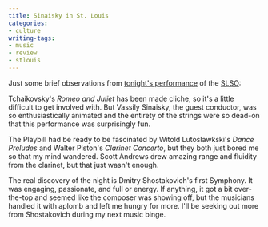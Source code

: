 ```yaml
---
title: Sinaisky in St. Louis
categories:
- culture
writing-tags:
- music
- review
- stlouis
---
```


Just some brief observations from [tonight's performance][1] of the [SLSO][2]:

Tchaikovsky's _Romeo and Juliet_ has been made cliche, so it's a little difficult to get involved with.  But Vassily Sinaisky, the guest conductor, was so enthusiastically animated and the entirety of the strings were so dead-on that this performance was surprisingly fun.

The Playbill had be ready to be fascinated by Witold Lutoslawkski's _Dance Preludes_ and Walter Piston's _Clarinet Concerto_, but they both just bored me so that my mind wandered.  Scott Andrews drew amazing range and fluidity from the clarinet, but that just wasn't enough.

The real discovery of the night is Dmitry Shostakovich's first Symphony.  It was engaging, passionate, and full or energy.  If anything, it got a bit over-the-top and seemed like the composer was showing off, but the musicians handled it with aplomb and left me hungry for more.  I'll be seeking out more from Shostakovich during my next music binge.

   [1]: https://www.saintlouissymphony.org/sales/ticket/production_detail.aspx?perf=1135
   [2]: http://www.slso.org/
